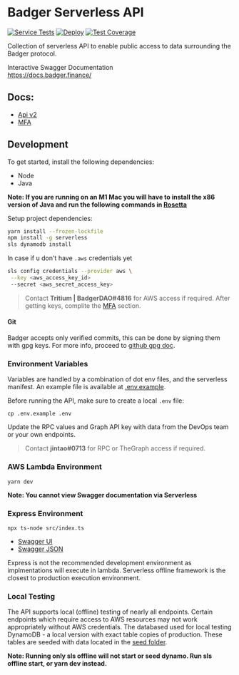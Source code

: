 # Badger Serverless API

[![Service Tests](https://github.com/Badger-Finance/badger-api/actions/workflows/test.yml/badge.svg)](https://github.com/Badger-Finance/badger-api/actions/workflows/test.yml)
[![Deploy](https://github.com/Badger-Finance/badger-api/actions/workflows/deploy.yml/badge.svg)](https://github.com/Badger-Finance/badger-api/actions/workflows/deploy.yml)
[![Test Coverage](https://github.com/Badger-Finance/badger-api/actions/workflows/coverage.yml/badge.svg)](https://github.com/Badger-Finance/badger-api/actions/workflows/coverage.yml)

Collection of serverless API to enable public access to data surrounding the Badger protocol.

Interactive Swagger Documentation  
https://docs.badger.finance/

## Docs:

- [Api v2](https://api.badger.com/docs/)
- [MFA](./docs/mfa.md)

## Development

To get started, install the following dependencies:

- Node
- Java

**Note: If you are running on an M1 Mac you will have to install the x86 version of Java and run the following commands in [Rosetta](https://osxdaily.com/2020/11/18/how-run-homebrew-x86-terminal-apple-silicon-mac/)**


Setup project dependencies:

```bash
yarn install --frozen-lockfile
npm install -g serverless
sls dynamodb install
```

In case if u don't have `.aws` credentials yet

```sh
sls config credentials --provider aws \
 --key <aws_access_key_id>
 --secret <aws_secret_access_key>
```

> Contact **Tritium | BadgerDAO#4816** for AWS access if required.
> After getting keys, complite the [MFA](./docs/mfa.md) section.

#### Git

Badger accepts only verified commits, this can be done by signing
them with gpg keys. For more info, proceed to
[github gpg doc](https://docs.github.com/en/authentication/managing-commit-signature-verification/generating-a-new-gpg-key).

### Environment Variables

Variables are handled by a combination of dot env files, and the serverless manifest.
An example file is available at [.env.example](./.env.example).

Before running the API, make sure to create a local `.env` file:

```
cp .env.example .env
```

Update the RPC values and Graph API key with data from the DevOps team or your own endpoints.

> Contact **jintao#0713** for RPC or TheGraph access if required.

### AWS Lambda Environment

```
yarn dev
```

**Note: You cannot view Swagger documentation via Serverless**

### Express Environment

```
npx ts-node src/index.ts
```

- [Swagger UI](http://localhost:8080/docs)
- [Swagger JSON](http://localhost:8080/docs/swagger.json)

Express is not the recommended development environment as implmentations will execute in lambda.
Serverless offline framework is the closest to production execution environment.

### Local Testing

The API supports local (offline) testing of nearly all endpoints.
Certain endpoints which require access to AWS resources may not work appropriately without AWS credentials.
The databased used for local testing DynamoDB - a local version with exact table copies of production.
These tables are seeded with data located in the [seed folder](./seed).

**Note: Running only sls offline will not start or seed dynamo. Run sls offline start, or yarn dev instead.**
